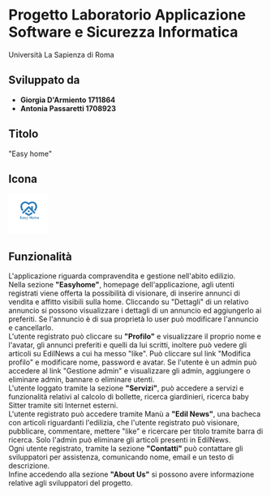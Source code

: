 # Progetto Laboratorio Applicazione Software e Sicurezza Informatica
Università La Sapienza di Roma

## Sviluppato da 
- **Giorgia D'Armiento 1711864**
- **Antonia Passaretti  1708923**

## Titolo 
"Easy home"

## Icona
<img src="https://github.com/giorgiadarmi/easyhome/blob/master/icon.png" width="78">

## Funzionalità
L'applicazione riguarda compravendita e gestione nell'abito edilizio.
<br/>
Nella sezione <b>"Easyhome"</b>, homepage dell'applicazione, agli utenti registrati viene offerta la possibilità di visionare,  di inserire annunci di vendita e affitto visibili sulla home. Cliccando su "Dettagli" di un relativo annuncio si possono visualizzare i dettagli di un annuncio ed aggiungerlo ai preferiti. Se l'annuncio è di sua proprietà lo user può modificare l'annuncio e cancellarlo.
<br/>
L'utente registrato può cliccare su <b>"Profilo"</b> e visualizzare il proprio nome e l'avatar, gli annunci preferiti e quelli da lui scritti, inoltere può vedere gli articoli su EdilNews a cui ha messo "like". Può cliccare sul link "Modifica profilo" e modificare nome, password e avatar. 
Se l'utente è un admin può accedere al link "Gestione admin" e visualizzare gli admin, aggiungere o eliminare admin, bannare o eliminare utenti.
<br/>
L'utente loggato tramite la sezione <b>"Servizi"</b>, può accedere a servizi e funzionalità relativi al calcolo di bollette, ricerca giardinieri, ricerca baby Sitter tramite siti Internet esterni.
<br/>
L'utente registrato può accedere tramite Manù a <b>"Edil News"</b>, una bacheca con articoli riguardanti l'edilizia, che l'utente registrato può visionare, pubblicare, commentare, mettere "like" e ricercare per titolo tramite barra di ricerca.
Solo l'admin può eliminare gli articoli presenti in EdilNews.
<br/>
Ogni utente registrato, tramite la sezione <b>"Contatti"</b> può contattare gli sviluppatori per assistenza, comunicando nome, email e un testo di descrizione.
<br/>
Infine accedendo alla sezione <b>"About Us"</b> si possono avere informazione relative agli sviluppatori del progetto.
